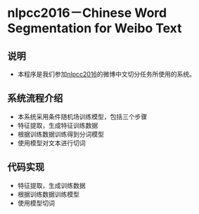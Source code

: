 nlpcc2016－Chinese Word Segmentation for Weibo Text
=========
## 说明
* 本程序是我们参加[nlpcc2016](http://tcci.ccf.org.cn/conference/2016/pages/page05_evadata.html)的微博中文切分任务所使用的系统。

## 系统流程介绍
* 本系统采用条件随机场训练模型，包括三个步骤
 * 特征提取，生成特征训练数据
 * 根据训练数据训练得到分词模型
 * 使用模型对文本进行切词
  
## 代码实现
* 特征提取，生成训练数据
* 根据训练数据训练模型
* 使用模型切词
